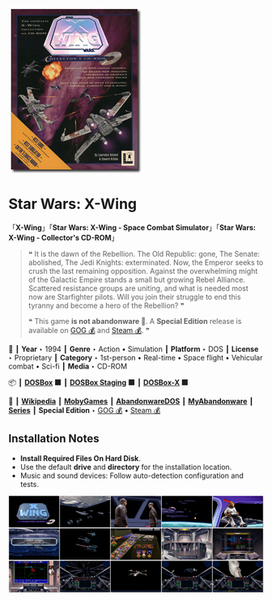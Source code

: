 ![](Thumbnail.png "application-thumbnail")

# Star Wars: X-Wing

「**X-Wing**」「**Star Wars: X-Wing - Space Combat Simulator**」「**Star Wars: X-Wing - Collector's CD-ROM**」

> ❝ It is the dawn of the Rebellion. The Old Republic: gone, The Senate: abolished, The Jedi Knights: exterminated. Now, the Emperor seeks to crush the last remaining opposition. Against the overwhelming might of the Galactic Empire stands a small but growing Rebel Alliance. Scattered resistance groups are uniting, and what is needed most now are Starfighter pilots. Will you join their struggle to end this tyranny and become a hero of the Rebellion? ❞
>
> ❝ This game **is not abandonware 🚫**. A **Special Edition** release is available on [GOG 💰](https://www.gog.com/en/game/star_wars_xwing_special_edition) and [Steam 💰](https://store.steampowered.com/app/354430/STAR_WARS__XWing_Special_Edition/). ❞
>

📌 ┃ **Year** ‣ 1994 ┃ **Genre** ‣ Action • Simulation ┃ **Platform** ‣ DOS ┃ **License** ‣ Proprietary ┃ **Category** ‣ 1st-person • Real-time • Space flight • Vehicular combat • Sci-fi ┃ **Media** ‣ CD-ROM 

📦 ┃ **[DOSBox](https://www.dosbox.com/) 🟩** ┃ **[DOSBox Staging](https://dosbox-staging.github.io/) 🟩** ┃ **[DOSBox-X](https://dosbox-x.com/) 🟩** 

📎 ┃ **[Wikipedia](https://en.wikipedia.org/wiki/Star_Wars:_X-Wing_(video_game))** ┃ **[MobyGames](https://www.mobygames.com/game/536/star-wars-x-wing/)** ┃ **[AbandonwareDOS](https://www.abandonwaredos.com/abandonware-game.php?abandonware=Star+Wars%3A+X-Wing&gid=1751)** ┃ **[MyAbandonware](https://www.myabandonware.com/game/star-wars-x-wing-1mp)** ┃ **[Series](https://en.wikipedia.org/wiki/Star_Wars:_X-Wing_(video_game_series))** ┃ **Special Edition** ‣ [GOG 💰](https://www.gog.com/en/game/star_wars_xwing_special_edition) • [Steam 💰](https://store.steampowered.com/app/354430/STAR_WARS__XWing_Special_Edition/) 

## Installation Notes
- **Install Required Files On Hard Disk**.
- Use the default **drive** and **directory** for the installation location.
- Music and sound devices: Follow auto-detection configuration and tests.

![](Montage.png "Star Wars: X-Wing")

